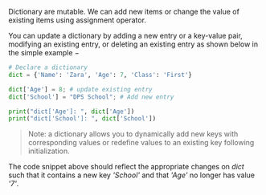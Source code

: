 <!--title={Updating dictionary}-->

Dictionary are mutable. We can add new items or change the value of existing items using assignment operator.

You can update a dictionary by adding a new entry or a key-value pair, modifying an existing entry, or deleting an existing entry as shown below in the simple example −

```python
# Declare a dictionary
dict = {'Name': 'Zara', 'Age': 7, 'Class': 'First'}

dict['Age'] = 8; # update existing entry
dict['School'] = "DPS School"; # Add new entry

print("dict['Age']: ", dict['Age'])
print("dict['School']: ", dict['School'])
```

> Note: a dictionary allows you to dynamically add new keys with corresponding values or redefine values to an existing key following initialization.

The code snippet above should reflect the appropriate changes on _dict_ such that it contains a new key _'School'_ and that _'Age'_ no longer has value _'7'_.